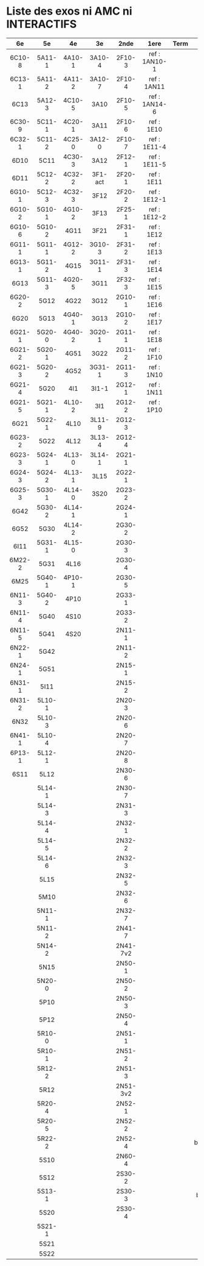 # Liste des exos ni AMC ni INTERACTIFS

|6e|5e|4e|3e|2nde|1ere|Term|Reste|
|:-:|:-:|:-:|:-:|:-:|:-:|:-:|:-:|
|6C10-8|5A11-1|4A10-1|3A10-4|2F10-3|ref : 1AN10-1||beta3I12|
|6C13-1|5A11-2|4A11-2|3A10-7|2F10-4|ref : 1AN11||CM020|
|6C13|5A12-3|4C10-5|3A10|2F10-5|ref : 1AN14-6||CM021|
|6C30-9|5C11-1|4C20-1|3A11|2F10-6|ref : 1E10||ExC100|
|6C32-1|5C11-2|4C25-0|3A12-0|2F10-7|ref : 1E11-4||ExC101|
|6D10|5C11|4C30-3|3A12|2F12-1|ref : 1E11-5||HPC100|
|6D11|5C12-2|4C32-2|3F1-act|2F20-1|ref : 1E11||HPC103|
|6G10-1|5C12-3|4C32-3|3F12|2F20-2|ref : 1E12-1||HPC104|
|6G10-2|5G10-1|4G10-2|3F13|2F25-1|ref : 1E12-2||PEA11-1|
|6G10-6|5G10-2|4G11|3F21|2F31-1|ref : 1E12||PEA11|
|6G11-1|5G11-1|4G12-2|3G10-3|2F31-2|ref : 1E13||PEA12|
|6G13-1|5G11-2|4G15|3G11-1|2F31-3|ref : 1E14||PEA13|
|6G13|5G11-3|4G20-5|3G11|2F32-3|ref : 1E15||PEG20|
|6G20-2|5G12|4G22|3G12|2G10-1|ref : 1E16||PEG21|
|6G20|5G13|4G40-1|3G13|2G10-2|ref : 1E17||PEG22|
|6G21-1|5G20-0|4G40-2|3G20-1|2G11-1|ref : 1E18||PEG23|
|6G21-2|5G20-1|4G51|3G22|2G11-2|ref : 1F10||PEG24|
|6G21-3|5G20-2|4G52|3G31-1|2G11-3|ref : 1N10||P003|
|6G21-4|5G20|4I1|3I1-1|2G12-1|ref : 1N11||P004|
|6G21-5|5G21-1|4L10-2|3I1|2G12-2|ref : 1P10||P005|
|6G21|5G22-1|4L10|3L11-9|2G12-3|||P006|
|6G23-2|5G22|4L12|3L13-4|2G12-4|||P007|
|6G23-3|5G24-1|4L13-0|3L14-1|2G21-1|||P008|
|6G24-3|5G24-2|4L13-1|3L15|2G22-1|||P009|
|6G25-3|5G30-1|4L14-0|3S20|2G23-2|||P010|
|6G42|5G30-2|4L14-1||2G24-1|||P011|
|6G52|5G30|4L14-2||2G30-2|||P012|
|6I11|5G31-1|4L15-0||2G30-3|||P013|
|6M22-2|5G31|4L16||2G30-4|||P014|
|6M25|5G40-1|4P10-1||2G30-5|||P015|
|6N11-3|5G40-2|4P10||2G33-1|||P016|
|6N11-4|5G40|4S10||2G33-2|||P017|
|6N11-5|5G41|4S20||2N11-1|||P018|
|6N22-1|5G42|||2N11-2|||P019|
|6N24-1|5G51|||2N15-1|||P020|
|6N31-1|5I11|||2N15-2|||beta2F11-2|
|6N31-2|5L10-1|||2N20-3|||beta2F12-2|
|6N32|5L10-3|||2N20-6|||beta2F21-1|
|6N41-1|5L10-4|||2N20-7|||beta2F31|
|6P13-1|5L12-1|||2N20-8|||beta3F23|
|6S11|5L12|||2N30-6|||beta3G15|
||5L14-1|||2N30-7|||beta3S20-1|
||5L14-3|||2N31-3|||beta3s21|
||5L14-4|||2N32-1|||beta4C31|
||5L14-5|||2N32-2|||beta4G20-3|
||5L14-6|||2N32-3|||beta4G20-4|
||5L15|||2N32-5|||beta5G30-2|
||5M10|||2N32-6|||beta6C33-1|
||5N11-1|||2N32-7|||beta6test2|
||5N11-2|||2N41-7|||beta6test2021|
||5N14-2|||2N41-7v2|||betaAleaFigure|
||5N15|||2N50-1|||betaAsymptotesObliques|
||5N20-0|||2N50-2|||betaEqCarreDansC|
||5P10|||2N50-3|||betaEqValAbs|
||5P12|||2N50-4|||betaEquations|
||5R10-0|||2N51-1|||betaEquationsLog|
||5R10-1|||2N51-2|||betaExo3d|
||5R12-2|||2N51-3|||betaExoLimite|
||5R12|||2N51-3v2|||betaExoSimpleMatthieu|
||5R20-4|||2N52-1|||betaModele10_simple_question-reponse|
||5R20-5|||2N52-2|||betaModele11_parametrable|
||5R22-2|||2N52-4|||betaModele20_plusieurs_types_de_questions|
||5S10|||2N60-4|||betaModele21_parametrables|
||5S12|||2S30-2|||betaModele22_avec_une_serie_de_valeurs|
||5S13-1|||2S30-3|||betaModele30_constructions_géométriques|
||5S20|||2S30-4|||betaModele31_parametrables|
||5S21-1||||||betaModele40_tableau_proportionnalite|
||5S21||||||betaModele41_tableau_signes_variations|
||5S22||||||betaModele50_Mathsteps|

